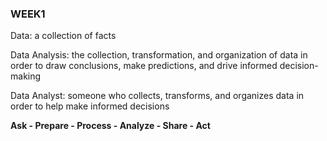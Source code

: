 ### WEEK1

Data: a collection of facts

Data Analysis: the collection, transformation, and organization of data in order to draw conclusions, make predictions, and drive informed decision-making

Data Analyst: someone who collects, transforms, and organizes data in order to help make informed decisions

**Ask - Prepare - Process - Analyze - Share - Act**
